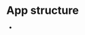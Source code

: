 # App structure
<ul>
  <li><a href="#item>Link to item</a><li>
</<ul>
  # App structure
<ul><li><li></<ul>
 - components
  - AddNewProject
  - BottomNav
  - EditableField
  - EditSkills
  - FetchUsers
  - MyDetails
  - MyProfile
  - MyProjects
  - NotFound
  - Project
  - ProjectMembers
  - Search
  - Settings
  - Signup
  - SvgIcon
  - TopNav
  - http-hook
  - validators
 - layouts
  - App
 - pages
  - MyProfile
  - MyProjects
  - Signup
  - Settings
 - routes
 <a id="item"/>
